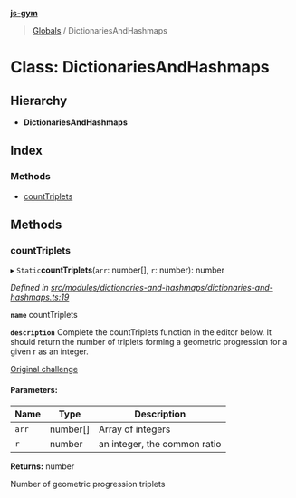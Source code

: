 **[js-gym](../README.md)**

> [Globals](../globals.md) / DictionariesAndHashmaps

# Class: DictionariesAndHashmaps

## Hierarchy

* **DictionariesAndHashmaps**

## Index

### Methods

* [countTriplets](dictionariesandhashmaps.md#counttriplets)

## Methods

### countTriplets

▸ `Static`**countTriplets**(`arr`: number[], `r`: number): number

*Defined in [src/modules/dictionaries-and-hashmaps/dictionaries-and-hashmaps.ts:19](https://github.com/artleitch/js-gym/blob/f107d0d/src/modules/dictionaries-and-hashmaps/dictionaries-and-hashmaps.ts#L19)*

**`name`** countTriplets

**`description`** 
Complete the countTriplets function in the editor below. It should return
the number of triplets forming a geometric progression for a given r as an
integer.

[Original challenge](https://www.hackerrank.com/challenges/count-triplets-1/problem?h_l=interview&playlist_slugs%5B%5D=interview-preparation-kit&playlist_slugs%5B%5D=dictionaries-hashmaps)

#### Parameters:

Name | Type | Description |
------ | ------ | ------ |
`arr` | number[] | Array of integers |
`r` | number | an integer, the common ratio |

**Returns:** number

Number of geometric progression triplets
